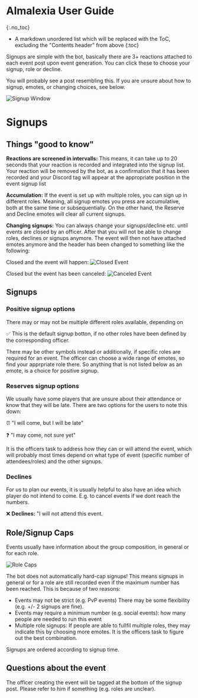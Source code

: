 # Almalexia User Guide
{:.no_toc}

* A markdown unordered list which will be replaced with the ToC, excluding the "Contents header" from above
{:toc}


Signups are simple with the bot, basically there are 3+ reactions attached to each event post upon event generation. You can click these to choose your signup, role or decline.

You will probably see a post resembling this. If you are unsure about how to signup, emotes, or changing choices, see below.

![Signup Window](https://media.discordapp.net/attachments/632545040190668801/632545196311314442/Bildschirmfoto_2019-10-12_um_13.21.56.png)

# Signups

## Things "good to know"

**Reactions are screened in intervalls:** This means, it can take up to 20 seconds that your reaction is recorded and integrated into the signup list. Your reaction will be removed by the bot, as a confirmation that it has been recorded and your Discord tag will appear at the appropriate position in the event signup list

**Accumulation:** If the event is set up with multiple roles, you can sign up in different roles. Meaning, all signup emotes you press are accumulative, both at the same time or subsequentially. On the other hand, the Reserve and Decline emotes will clear all current signups. 

**Changing signups:** You can always change your signups/decline etc. until events are closed by an officer. After that you will not be able to change roles, declines or signups anymore. The event will then not have attached emotes anymore and the header has been changed to something like the following: 

Closed and the event will happen: 
![Closed Event](https://cdn.discordapp.com/attachments/632545040190668801/632546241414299658/alma_closed.png)

Closed but the event has been canceled:
![Canceled Event](https://cdn.discordapp.com/attachments/632545040190668801/632546239329861642/alma_canceled.png)

## Signups
### Positive signup options
There may or may not be multiple different roles available, depending on 

✅ This is the default signup botton, if no other roles have been defined by the corresponding officer.

There may be other symbols instead or additionally, if specific roles are required for an event. The officer can choose a wide range of emotes, so find your apprpriate role there. So anything that is not listed below as an emote, is a choice for positive signup. 

### Reserves signup options
We usually have some players that are unsure about their attendance or know that they will be late. There are two options for the users to note this down:

⏰ "I will come, but I will be late"

❓ "I may come, not sure yet" 

It is the officers task to address how they can or will attend the event, which will probably most times depend on what type of event (specific number of attendees/roles) and the other signups.

### Declines
For us to plan our events, it is usually helpful to also have an idea which player do not intend to come. E.g. to cancel events if we dont reach the numbers.

❌ **Declines:** "I will not attend this event.

## Role/Signup Caps

Events usually have information about the group composition, in general or for each role.

![Role Caps](https://cdn.discordapp.com/attachments/632545040190668801/632548599896735744/Bildschirmfoto_2019-10-12_um_14.01.58.png)

The bot does not automatically hard-cap signups! This means signups in general or for a role are still recorded even if the maximum number has been reached. This is because of two reasons:
* Events may not be strict (e.g. PvP events) There may be some flexibility (e.g. +/- 2 signups are fine).
* Events may require a minimum number (e.g. social events): how many people are needed to run this event
* Multiple role signups: If people are able to fullfil multiple roles, they may indicate this by choosing more emotes. It is the officers task to figure out the best combination.

Signups are ordered according to signup time.

## Questions about the event

The officer creating the event will be tagged at the bottom of the signup post. Please refer to him if something (e.g. roles are unclear).


